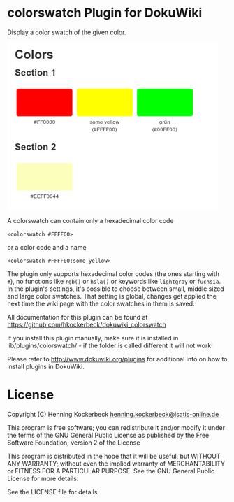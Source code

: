 # colorswatch Plugin for DokuWiki

Display a color swatch of the given color.

![Screenshot](docs/screenshot_dokuwiki_colorswatch.png?raw=true "Screenshot")

A colorswatch can contain only a hexadecimal color code
    
    <colorswatch #FFFF00>

or a color code and a name

    <colorswatch #FFFF00:some_yellow>
    
The plugin only supports hexadecimal color codes (the ones starting with ``#``), no functions like ``rgb()`` or ``hsla()`` or keywords like ``lightgray`` or ``fuchsia``. In the plugin's settings, it's possible to choose between small, middle sized and large color swatches. That setting is global, changes get applied the next time the wiki page with the color swatches in them is saved.

All documentation for this plugin can be found at
https://github.com/hkockerbeck/dokuwiki_colorswatch

If you install this plugin manually, make sure it is installed in lib/plugins/colorswatch/ - if the folder is called different it will not work!

Please refer to http://www.dokuwiki.org/plugins for additional info on how to install plugins in DokuWiki.

# License 

Copyright (C) Henning Kockerbeck <henning.kockerbeck@isatis-online.de>

This program is free software; you can redistribute it and/or modify
it under the terms of the GNU General Public License as published by
the Free Software Foundation; version 2 of the License

This program is distributed in the hope that it will be useful,
but WITHOUT ANY WARRANTY; without even the implied warranty of
MERCHANTABILITY or FITNESS FOR A PARTICULAR PURPOSE.  See the
GNU General Public License for more details.

See the LICENSE file for details
